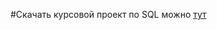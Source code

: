 #Скачать курсовой проект по SQL можно [тут](https://github.com/papintrydaga/Course_Project_SQL/blob/main/Курсовая%202.0.docx)
